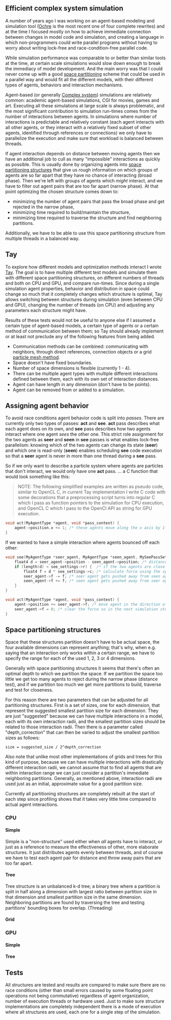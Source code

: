
## Efficient complex system simulation

A number of years ago I was working on an agent-based modeling and simulation tool ([Ochre](https://github.com/bcace/ochre) is the most recent one of four complete rewrites) and at the time I focused mostly on how to achieve immediate connection between changes in model code and simulation, and creating a language in which non-programmers could write parallel programs without having to worry about writing lock-free and race-condition-free parallel code.

While simulation performance was comparable to or better than similar tools at the time, at certain scale simulations would slow down enough to break the immediacy of model development. And the main worry was that I could never come up with a good [space partitioning](https://en.wikipedia.org/wiki/Space_partitioning) scheme that could be used in a parallel way and would fit all the different models, with their different types of agents, behaviors and interaction mechanisms.

Agent-based (or generally [Complex system](https://en.wikipedia.org/wiki/Complex_system)) simulations are relatively common: academic agent-based simulations, CGI for movies, games and art. Executing all these simulations at large scale is always problematic, and the most significant contribution to simulation run-times comes from the number of interactions between agents.
In simulations where number of interactions is predictable and relatively constant (each agent interacts with all other agents, or they interact with a relatively fixed subset of other agents, identified through references or connections) we only have to parallelize the execution and make sure that workload is balanced between threads.

If agent interaction depends on distance between moving agents then we have an additional job to cull as many "impossible" interactions as quickly as possible. This is usually done by organizing agents into [space partitioning structures](https://en.wikipedia.org/wiki/Space_partitioning) that give us rough information on which groups of agents are so far apart that they have no chance of interacting (broad phase). Then we're left with groups of agents which *might* interact, and we have to filter out agent pairs that are too far apart (narrow phase). At that point optimizing the chosen structure comes down to:

* minimizing the number of agent pairs that pass the broad phase and get rejected in the narrow phase,
* minimizing time required to build/maintain the structure,
* minimizing time required to traverse the structure and find neighboring partitions.

Additionally, we have to be able to use this space partitioning structure from multiple threads in a balanced way.

## Tay

To explore how different models and optimization methods interact I wrote [Tay](https://github.com/bcace/tay). The goal is to have multiple different test models and simulate them with different space partitioning structures, on different numbers of threads and both on CPU and GPU, and compare run-times. Since during a single simulation agent properties, behavior and distribution in space could change so much that it completely changes which structure is optimal, Tay allows switching between structures during simulation (even between CPU and GPU), changing the number of threads (on CPU) and adjusting any parameters each structure might have.

Results of these tests would not be useful to anyone else if I assumed a certain type of agent-based models, a certain type of agents or a certain method of communication between them; so Tay should already implement or at least not preclude any of the following features from being added.

* Communication methods can be combined: communicating with neighbors, through direct references, connection objects or a grid [particle mesh method](https://en.wikipedia.org/wiki/Particle_Mesh).
* Space doesn't have fixed boundaries.
* Number of space dimensions is flexible (currently 1 - 4).
* There can be multiple agent types with multiple different interactions defined between them, each with its own set of interaction distances.
* Agent can have length in any dimension (don't have to be points).
* Agent can be removed from or added to a simulation.

## Assigning agent behavior

To avoid race conditions agent behavior code is split into *passes*. There are currently only two types of passes: **act** and **see**. **act** pass describes what each agent does on its own, and **see** pass describes how two agents interact where one agent *sees* the other one. This strict role assignment for the two agents as **seer** and **seen** in **see** passes is what enables lock-free parallelism: knowing which of the two agents can change its state (**seer**) and which one is read-only (**seen**) enables scheduling **see** code execution so that a **seer** agent is never in more than one thread during a **see** pass.

So if we only want to describe a particle system where agents are particles that don't interact, we would only have one **act** pass. ... a C function that would look something like this:

> NOTE: The following simplified examples are written as pseudo code, similar to OpenCL C, in current Tay implementation I write C code with some decorations that a preprocessing script turns into regular C which I pass as function pointers to the simulation for CPU execution, and OpenCL C which I pass to the OpenCl API as string for GPU execution.

```C
void act(MyAgentType *agent, void *pass_context) {
    agent->position.x += 1; /* these agents move along the x axis by 1 each simulation step */
}
```

If we wanted to have a simple interaction where agents bounced off each other:

```C
void see(MyAgentType *seer_agent, MyAgentType *seen_agent, MySeePassSettings *see_settings) {
    float4 d = seer_agent->position - seen_agent->position; /* distance between two agents */
    if (length(d) < see_settings->r) {  /* if the two agents are close enough */
        float4 f = d * see_settings->c; /* calculate force using the spring constant */
        seer_agent->f -= f; /* seer agent gets pushed away from seen agent */
        seen_agent->f += f; /* seen agent gets pushed away from seer agent */
    }
}

void act(MyAgentType *agent, void *pass_context) {
    agent->position += seer_agent->f; /* move agent in the direction of the force */
    seer_agent->f = 0; /* clear the force so in the next simulation step agent can accumulate new resulting force */
}
```

## Space partitioning structures

Space that these structures partition doesn't have to be actual space, the four available dimensions can represent anything; that's why, when e.g. saying that an interaction only works within a certain range, we have to specify the range for each of the used 1, 2, 3 or 4 dimensions.

Generally with space partitioning structures it seems that there's often an optimal depth to which we partition the space. If we partition the space too little we get too many agents to reject during the narrow phase (distance test), and if we partition too much we get more partitions to build, traverse and test for closeness.

For this reason there are two parameters that can be adjusted for all partitioning structures. First is a set of sizes, one for each dimension, that represent the suggested smallest partition size for each dimension. They are just "suggested" because we can have multiple interactions in a model, each with its own interaction radii, and the smallest partition sizes should be related to those interaction radii. Then there is a parameter called "depth_correction" that can then be varied to adjust the smallest partition sizes as follows:

```
size = suggested_size / 2^depth_correction
```

Also note that unlike most other implementations of grids and trees for this kind of purpose, because we can have multiple interactions with drastically different interaction radii, we cannot assume that to find all agents that are within interaction range we can just consider a partition's immediate neighboring partitions. Generally, as mentioned above, interaction radii are used just as an initial, approximate value for a good partition size.

Currently all partitioning structures are completely rebuilt at the start of each step since profiling shows that it takes very little time compared to actual agent interactions.

### CPU

#### Simple

Simple is a "non-structure" used either when *all* agents have to interact, or just as a reference to measure the effectiveness of other, more elaborate structures. It just distributes agents evenly between threads, and of course we have to test each agent pair for distance and throw away pairs that are too far apart.

#### Tree

Tree structure is an unbalanced k-d tree; a binary tree where a partition is split in half along a dimension with largest ratio between partition size in that dimension and smallest partition size in the same dimension. Neighboring partitions are found by traversing the tree and testing partitions' bounding boxes for overlap. (Threading)

#### Grid

### GPU

#### Simple

#### Tree

## Tests

All structures are tested and results are compared to make sure there are no race conditions (other than small errors caused by some floating point operations not being commutative) regardless of agent organization, number of execution threads or hardware used. Just to make sure structure implementations are completely independent there is a mode of execution where all structures are used, each one for a single step of the simulation.

